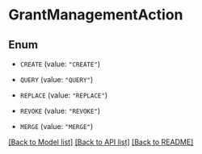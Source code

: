 # GrantManagementAction

## Enum


* `CREATE` (value: `"CREATE"`)

* `QUERY` (value: `"QUERY"`)

* `REPLACE` (value: `"REPLACE"`)

* `REVOKE` (value: `"REVOKE"`)

* `MERGE` (value: `"MERGE"`)


[[Back to Model list]](../README.md#documentation-for-models) [[Back to API list]](../README.md#documentation-for-api-endpoints) [[Back to README]](../README.md)


